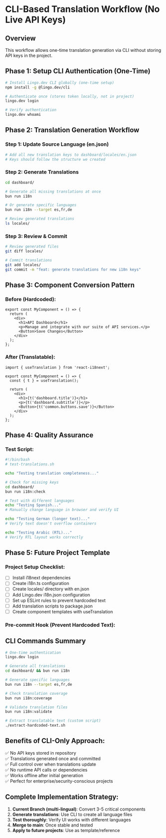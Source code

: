 # CLI-Based Translation Workflow (No Live API Keys)

## Overview
This workflow allows one-time translation generation via CLI without storing API keys in the project.

## Phase 1: Setup CLI Authentication (One-Time)
```bash
# Install Lingo.dev CLI globally (one-time setup)
npm install -g @lingo.dev/cli

# Authenticate once (stores token locally, not in project)
lingo.dev login

# Verify authentication
lingo.dev whoami
```

## Phase 2: Translation Generation Workflow

### Step 1: Update Source Language (en.json)
```bash
# Add all new translation keys to dashboard/locales/en.json
# Keys should follow the structure we created
```

### Step 2: Generate Translations
```bash
cd dashboard/

# Generate all missing translations at once
bun run i18n

# Or generate specific languages
bun run i18n --target es,fr,de

# Review generated translations
ls locales/
```

### Step 3: Review & Commit
```bash
# Review generated files
git diff locales/

# Commit translations
git add locales/
git commit -m "feat: generate translations for new i18n keys"
```

## Phase 3: Component Conversion Pattern

### Before (Hardcoded):
```tsx
export const MyComponent = () => {
  return (
    <div>
      <h1>API Dashboard</h1>
      <p>Manage and integrate with our suite of API services.</p>
      <Button>Save Changes</Button>
    </div>
  );
};
```

### After (Translatable):
```tsx
import { useTranslation } from 'react-i18next';

export const MyComponent = () => {
  const { t } = useTranslation();
  
  return (
    <div>
      <h1>{t('dashboard.title')}</h1>
      <p>{t('dashboard.subtitle')}</p>
      <Button>{t('common.buttons.save')}</Button>
    </div>
  );
};
```

## Phase 4: Quality Assurance

### Test Script:
```bash
#!/bin/bash
# test-translations.sh

echo "Testing translation completeness..."

# Check for missing keys
cd dashboard/
bun run i18n:check

# Test with different languages
echo "Testing Spanish..."
# Manually change language in browser and verify UI

echo "Testing German (longer text)..."
# Verify text doesn't overflow containers

echo "Testing Arabic (RTL)..."
# Verify RTL layout works correctly
```

## Phase 5: Future Project Template

### Project Setup Checklist:
- [ ] Install i18next dependencies
- [ ] Create i18n.ts configuration
- [ ] Create locales/ directory with en.json
- [ ] Add Lingo.dev i18n.json configuration
- [ ] Set up ESLint rules to prevent hardcoded text
- [ ] Add translation scripts to package.json
- [ ] Create component templates with useTranslation

### Pre-commit Hook (Prevent Hardcoded Text):

## CLI Commands Summary

```bash
# One-time authentication
lingo.dev login

# Generate all translations
cd dashboard/ && bun run i18n

# Generate specific languages
bun run i18n --target es,fr,de

# Check translation coverage
bun run i18n:coverage

# Validate translation files
bun run i18n:validate

# Extract translatable text (custom script)
./extract-hardcoded-text.sh
```

## Benefits of CLI-Only Approach:
✅ No API keys stored in repository  
✅ Translations generated once and committed  
✅ Full control over when translations update  
✅ No runtime API calls or dependencies  
✅ Works offline after initial generation  
✅ Perfect for enterprise/security-conscious projects  

## Complete Implementation Strategy:

1. **Current Branch (multi-lingual)**: Convert 3-5 critical components
2. **Generate translations**: Use CLI to create all language files
3. **Test thoroughly**: Verify UI works with different languages
4. **Merge to main**: Once stable and tested
5. **Apply to future projects**: Use as template/reference
